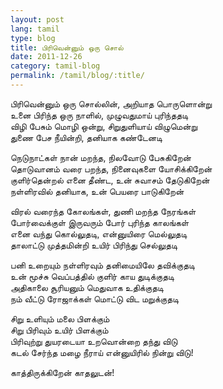 ```yaml
---
layout: post
lang: tamil
type: blog
title: பிரிவென்னும் ஒரு சொல்
date: 2011-12-26
category: tamil-blog
permalink: /tamil/blog/:title/
---
```


பிரிவென்னும் ஒரு சொல்லின், அறியாத பொருளொன்று <br/>
உனை பிரிந்த ஒரு நாளில், முழுவதுமாய் புரிந்ததடி <br/>
விழி பேசும் மொழி ஒன்று, சிறுதுளியாய் விழுமென்று <br/>
துணை பேச நீயின்றி, தனியாக கண்டேனடி

நெடுநாட்கள் நான் மறந்த, நிலவோடு பேசுகிறேன் <br/>
தொடுவானம் வரை பறந்த, நினைவுகளை யோசிக்கிறேன் <br/>
குளிர்தென்றல் எனை தீண்ட, உன் சுவாசம் தேடுகிறேன் <br/>
நள்ளிரவில் தனியாக, உன் பெயரை பாடுகிறேன்

விரல் வரைந்த கோலங்கள், துணி மறந்த நேரங்கள் <br/>
போர்வைக்குள் இருவரும் போர் புரிந்த காலங்கள் <br/>
எனை வந்து கொல்லுதடி, என்னுயிரை மெல்லுதடி <br/>
தாலாட்டு முத்தமின்றி உயிர் பிரிந்து செல்லுதடி

பனி உறையும் நள்ளிரவும் தனிமையிலே தவிக்குதடி <br/>
உன் மூச்சு வெப்பத்தில் குளிர் காய துடிக்குதடி <br/>
அதிகாலை சூரியனும் மெதுவாக உதிக்குதடி <br/>
நம் வீட்டு ரோஜாக்கள் மொட்டு விட மறுக்குதடி

சிறு உளியும் மலை பிளக்கும் <br/>
சிறு பிரிவும் உயிர் பிளக்கும் <br/>
பிரிவுற்று துயரடையா உறவொன்றை தந்து விடு <br/>
கடல் சேர்ந்த மழை நீராய் என்னுயிரில் நின்று விடு!

காத்திருக்கிறேன் காதலுடன்!
